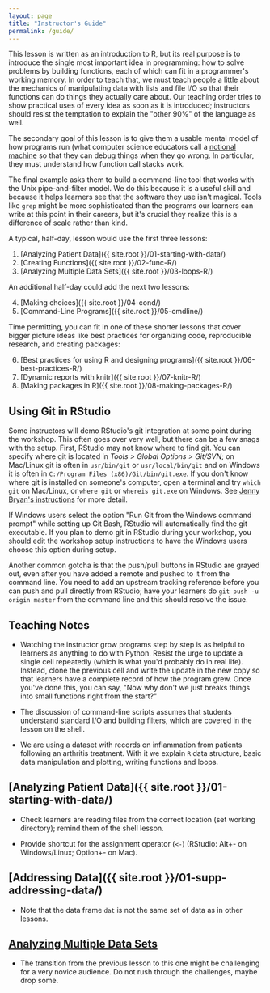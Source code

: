 ```yaml
---
layout: page
title: "Instructor's Guide"
permalink: /guide/
---
```


This lesson is written as an introduction to R,
but its real purpose is to introduce the single most important idea in programming:
how to solve problems by building functions,
each of which can fit in a programmer's working memory.
In order to teach that,
we must teach people a little about
the mechanics of manipulating data with lists and file I/O
so that their functions can do things they actually care about.
Our teaching order tries to show practical uses of every idea as soon as it is introduced;
instructors should resist the temptation to explain
the "other 90%" of the language
as well.

The secondary goal of this lesson is to give them a usable mental model of how programs run
(what computer science educators call a [notional machine](reference.html#notional-machine)
so that they can debug things when they go wrong.
In particular,
they must understand how function call stacks work.

The final example asks them to build a command-line tool
that works with the Unix pipe-and-filter model.
We do this because it is a useful skill
and because it helps learners see that the software they use isn't magical.
Tools like `grep` might be more sophisticated than
the programs our learners can write at this point in their careers,
but it's crucial they realize this is a difference of scale rather than kind.

A typical, half-day, lesson would use the first three lessons:

1. [Analyzing Patient Data]({{ site.root }}/01-starting-with-data/)
2. [Creating Functions]({{ site.root }}/02-func-R/)
3. [Analyzing Multiple Data Sets]({{ site.root }}/03-loops-R/)

An additional half-day could add the next two lessons:

4.  [Making choices]({{ site.root }}/04-cond/)
5.  [Command-Line Programs]({{ site.root }}/05-cmdline/)

Time permitting,
you can fit in one of these shorter lessons that cover bigger picture ideas
like best practices for organizing code, reproducible research,
and creating packages:

6.  [Best practices for using R and designing programs]({{ site.root }}/06-best-practices-R/)
7.  [Dynamic reports with knitr]({{ site.root }}/07-knitr-R/)
8.  [Making packages in R]({{ site.root }}/08-making-packages-R/)

## Using Git in RStudio

Some instructors will demo RStudio's git integration at some point during the
workshop. This often goes over very well, but there can be a few snags with the
setup. First, RStudio may not know where to find git. You can specify where git
is located in _Tools > Global Options > Git/SVN_; on Mac/Linux git is often in
`usr/bin/git` or `usr/local/bin/git` and on Windows it is often in
`C:/Program Files (x86)/Git/bin/git.exe`. If you don't know where git is
installed on someone's computer, open a terminal and try `which git` on
Mac/Linux, or `where git` or `whereis git.exe` on Windows. See
[Jenny Bryan's instructions](http://stat545-ubc.github.io/git03_rstudio-meet-git.html)
for more detail.

If Windows users select the option "Run Git from the Windows command prompt"
while setting up Git Bash, RStudio will automatically find the git executable.
If you plan to demo git in RStudio during your workshop, you should edit the
workshop setup instructions to have the Windows users choose this option during
setup.

Another common gotcha is that the push/pull buttons in RStudio are grayed out,
even after you have added a remote and pushed to it from the command line. You
need to add an upstream tracking reference before you can push and pull directly
from RStudio; have your learners do `git push -u origin master` from the command
line and this should resolve the issue.

## Teaching Notes

*   Watching the instructor grow programs step by step
    is as helpful to learners as anything to do with Python.
    Resist the urge to update a single cell repeatedly
    (which is what you'd probably do in real life).
    Instead,
    clone the previous cell and write the update in the new copy
    so that learners have a complete record of how the program grew.
    Once you've done this,
    you can say,
    "Now why don't we just breaks things into small functions right from the start?"

*   The discussion of command-line scripts
    assumes that students understand standard I/O and building filters,
    which are covered in the lesson on the shell.

*   We are using a dataset with records on inflammation from patients following an
    arthritis treatment. With it we explain `R` data structure, basic data
    manipulation and plotting, writing functions and loops.

## [Analyzing Patient Data]({{ site.root }}/01-starting-with-data/)

*   Check learners are reading files from the correct location (set working
    directory); remind them of the shell lesson.

*   Provide shortcut for the assignment operator (`<-`) (RStudio: Alt+- on
    Windows/Linux; Option+- on Mac).

## [Addressing Data]({{ site.root }}/01-supp-addressing-data/)

*   Note that the data frame `dat` is not the same set of data as in other lessons.

## [Analyzing Multiple Data Sets](03-loops-R.html)

*   The transition from the previous lesson to this one might be challenging for
    a very novice audience. Do not rush through the challenges, maybe drop some.
